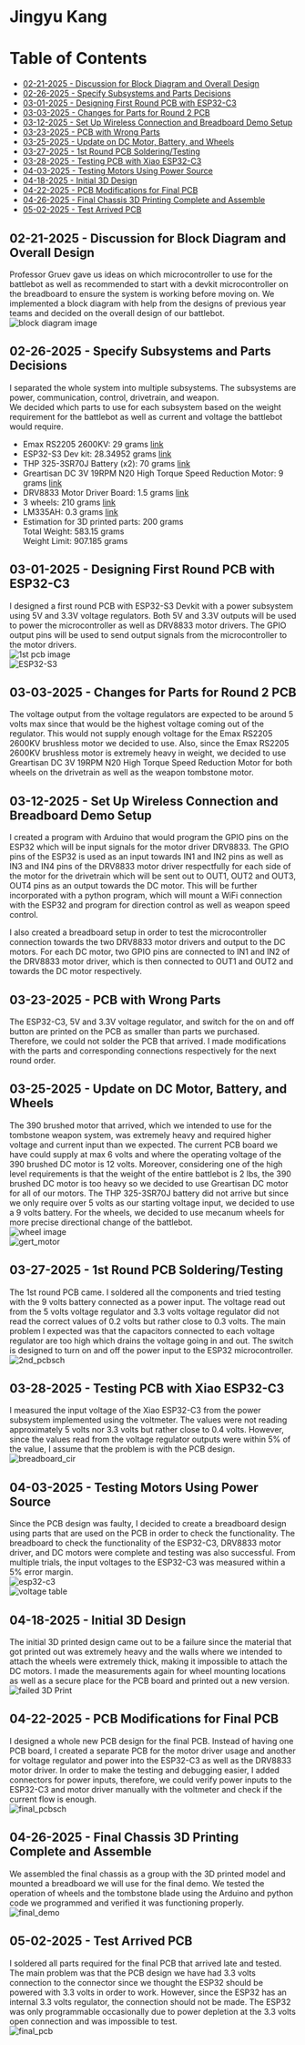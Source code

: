 # Jingyu Kang
# Table of Contents
- [02-21-2025 - Discussion for Block Diagram and Overall Design](#02-21-2025-discussion-for-block-diagram-and-overall-design)
- [02-26-2025 - Specify Subsystems and Parts Decisions](#02-26-2025-Specify-Subsystems-and-Parts-Decisions)
- [03-01-2025 - Designing First Round PCB with ESP32-C3](#03-01-2025-Designing-First-Round-PCB-with-ESP32-C3)
- [03-03-2025 - Changes for Parts for Round 2 PCB](#03-03-2025-Changes-for-Parts-for-Round-2-PCB)
- [03-12-2025 - Set Up Wireless Connection and Breadboard Demo Setup](#03-12-2025-Set-Up-Wireless-Connection-and-Breadboard-Demo-Setup)
- [03-23-2025 - PCB with Wrong Parts](#03-23-2025-PCB-with-Wrong-Parts)
- [03-25-2025 - Update on DC Motor, Battery, and Wheels](#03-25-2025-Update-on-DC-Motor,-Battery,-and-Wheels)
- [03-27-2025 - 1st Round PCB Soldering/Testing](#03-27-2025-1st-Round-PCB-Soldering/Testing)
- [03-28-2025 - Testing PCB with Xiao ESP32-C3](#03-28-2025-Testing-PCB-with-Xiao-ESP32-C3)
- [04-03-2025 - Testing Motors Using Power Source](#04-03-2025-Testing-Motors-Using-Power-Source)
- [04-18-2025 - Initial 3D Design](#04-18-2025-Initial-3D-Design)
- [04-22-2025 - PCB Modifications for Final PCB](#04-22-2025-PCB-Modifications-for-Final-PCB)
- [04-26-2025 - Final Chassis 3D Printing Complete and Assemble](#04-26-2025-Final-Chassis-3D-Printing-Complete-and-Assemble)
- [05-02-2025 - Test Arrived PCB](#05-02-2025-Test-Arrived-PCB)

## 02-21-2025 - Discussion for Block Diagram and Overall Design
Professor Gruev gave us ideas on which microcontroller to use for the battlebot as well as recommended to start with a devkit microcontroller on the breadboard to ensure the system is working before moving on. We implemented a block diagram with help from the designs of previous year teams and decided on the overall design of our battlebot.\
![block diagram image](block_diagram.png)

## 02-26-2025 - Specify Subsystems and Parts Decisions
I separated the whole system into multiple subsystems. The subsystems are power, communication, control, drivetrain, and weapon.\
We decided which parts to use for each subsystem based on the weight requirement for the battlebot as well as current and voltage the battlebot would require.
- Emax RS2205 2600KV: 29 grams [link](https://www.amazon.com/AKK-RS2205-Brushless-2300KV-Quadcopter/dp/B07BQRGT7Q/ref=asc_df_B07BQRGT7Q?mcid=fe2cc1c3a56b30e1a6770b4a958a7351&hvocijid=12999813650453738980-B07BQRGT7Q-&hvexpln=73&tag=hyprod-20&linkCode=df0&hvadid=721245378154&hvpos=&hvnetw=g&hvrand=12999813650453738980&hvpone=&hvptwo=&hvqmt=&hvdev=c&hvdvcmdl=&hvlocint=&hvlocphy=9022196&hvtargid=pla-2281435177898&psc=1)
- ESP32-S3 Dev kit: 28.34952 grams [link](https://www.digikey.com/en/products/detail/espressif-systems/ESP32-S3-DEVKITC-1-N8R8/15295894?gad_source=1&gad_campaignid=20243136172&gbraid=0AAAAADrbLlhhtnoLWqtVhwE0bbbcE0-Wp&gclid=CjwKCAjwiezABhBZEiwAEbTPGPZp21BZ4Snw9LlD9S22v0X3tVhb13g8ak4JieQjjPhMeXBlUN8yDBoCg_QQAvD_BwE&gclsrc=aw.ds)
- THP 325-3SR70J Battery (x2): 70 grams [link](https://www.thunderpowerrc.com/products/tp325-3sr70j)
- Greartisan DC 3V 19RPM N20 High Torque Speed Reduction Motor: 9 grams [link](https://www.amazon.com/Greartisan-19RPM-3000RPM-Torque-Reduction-Gearbox/dp/B07FVMGBLW)
- DRV8833 Motor Driver Board: 1.5 grams [link](https://www.amazon.com/QCCAN-DRV8833-Module-Bridge-Controller/dp/B0BGLH27GG/ref=asc_df_B0BGLH27GG?mcid=34e74f2f77a13d189873163c9e3db6fb&hvocijid=167201370841548178-B0BGLH27GG-&hvexpln=73&tag=hyprod-20&linkCode=df0&hvadid=721245378154&hvpos=&hvnetw=g&hvrand=167201370841548178&hvpone=&hvptwo=&hvqmt=&hvdev=c&hvdvcmdl=&hvlocint=&hvlocphy=9022185&hvtargid=pla-2281435178138&psc=1)
- 3 wheels: 210 grams [link](https://www.amazon.com/Directional-Electric-Complete-Accessories-Components/dp/B0B6GLYLHZ/ref=sr_1_12_sspa?crid=CU288MZDW386&dib=eyJ2IjoiMSJ9.HpY1-XTdOQ_Xq5oBaf4PJwUVjc0FHmuMC3fCuklCleISKo8-jEiIhuuPQIc6AnGJ19c6UVLyGx6WMo8GS09-k5lWUgIqH7HBJlQBXymHYl0xbRZslSTogAncaM8odf4mEYSa30kJZFho7PERyPZDjOhAGB0ZYqtCfNtMf7f61Q_iALh6ufP0-c_UZ4NIFxfKQOp3VtfWS9pZgpnRxZd3sq0cOxKKfq32Zhz0yPvY2jJC9KtmWH9VwJxyMzdm8XiCNFvI1Qqs9XlWT3U4Ryx-NDH9Q0SlkLZ8sBS4QR2vu7Q.fLTjZMktyG_t0KLkY79MLghHH9LstgpkP3-jQLk93IY&dib_tag=se&keywords=robot+wheels&qid=1746603130&sprefix=%2Caps%2C61&sr=8-12-spons&sp_csd=d2lkZ2V0TmFtZT1zcF9tdGY&psc=1)
- LM335AH: 0.3 grams [link](https://www.ti.com/product/LM335A/part-details/LM335AH/NOPB)
- Estimation for 3D printed parts: 200 grams\
Total Weight: 583.15 grams\
Weight Limit: 907.185 grams

## 03-01-2025 - Designing First Round PCB with ESP32-C3
I designed a first round PCB with ESP32-S3 Devkit with a power subsystem using 5V and 3.3V voltage regulators. Both 5V and 3.3V outputs will be used to power the microcontroller as well as DRV8833 motor drivers. The GPIO output pins will be used to send output signals from the microcontroller to the motor drivers.\
![1st pcb image](1st_pcb.png)\
![ESP32-S3](esp32_s3.png)

## 03-03-2025 - Changes for Parts for Round 2 PCB
The voltage output from the voltage regulators are expected to be around 5 volts max since that would be the highest voltage coming out of the regulator. This would not supply enough voltage for the Emax RS2205 2600KV brushless motor we decided to use. Also, since the Emax RS2205 2600KV brushless motor is extremely heavy in weight, we decided to use Greartisan DC 3V 19RPM N20 High Torque Speed Reduction Motor for both wheels on the drivetrain as well as the weapon tombstone motor.

## 03-12-2025 - Set Up Wireless Connection and Breadboard Demo Setup
I created a program with Arduino that would program the GPIO pins on the ESP32 which will be input signals for the motor driver DRV8833. The GPIO pins of the ESP32 is used as an input towards IN1 and IN2 pins as well as IN3 and IN4 pins of the DRV8833 motor driver  respectfully for each side of the motor for the drivetrain which will be sent out to OUT1, OUT2 and OUT3, OUT4 pins as an output towards the DC motor. This will be further incorporated with a python program, which will mount a WiFi connection with the ESP32 and program for direction control as well as weapon speed control.

I also created a breadboard setup in order to test the microcontroller connection towards the two DRV8833 motor drivers and output to the DC motors. For each DC motor, two GPIO pins are connected to IN1 and IN2 of the DRV8833 motor driver, which is then connected to OUT1 and OUT2 and towards the DC motor respectively.

## 03-23-2025 - PCB with Wrong Parts
The ESP32-C3, 5V and 3.3V voltage regulator, and switch for the on and off button are printed on the PCB as smaller than parts we purchased. Therefore, we could not solder the PCB that arrived. I made modifications with the parts and corresponding connections respectively for the next round order.

## 03-25-2025 - Update on DC Motor, Battery, and Wheels
The 390 brushed motor that arrived, which we intended to use for the tombstone weapon system, was extremely heavy and required higher voltage and current input than we expected. The current PCB board we have could supply at max 6 volts and where the operating voltage of the 390 brushed DC motor is 12 volts. Moreover, considering one of the high level requirements is that the weight of the entire battlebot is 2 lbs, the 390 brushed DC motor is too heavy so we decided to use Greartisan DC motor for all of our motors. The THP 325-3SR70J battery did not arrive but since we only require over 5 volts as our starting voltage input, we decided to use a 9 volts battery. For the wheels, we decided to use mecanum wheels for more precise directional change of the battlebot.\
![wheel image](wheels.png)\
![gert_motor](gert_motor.png)

## 03-27-2025 - 1st Round PCB Soldering/Testing
The 1st round PCB came. I soldered all the components and tried testing with the 9 volts battery connected as a power input. The voltage read out from the 5 volts voltage regulator and 3.3 volts voltage regulator did not read the correct values of 0.2 volts but rather close to 0.3 volts. The main problem I expected was that the capacitors connected to each voltage regulator are too high which drains the voltage going in and out. The switch is designed to turn on and off the power input to the ESP32 microcontroller.\
![2nd_pcbsch](2nd_pcbsch.png)

## 03-28-2025 - Testing PCB with Xiao ESP32-C3
I measured the input voltage of the Xiao ESP32-C3 from the power subsystem implemented using the voltmeter. The values were not reading approximately 5 volts nor 3.3 volts but rather close to 0.4 volts. However, since the values read from the voltage regulator outputs were within 5% of the value, I assume that the problem is with the PCB design.\
![breadboard_cir](breadboard_cir.png)

## 04-03-2025 - Testing Motors Using Power Source
Since the PCB design was faulty, I decided to create a breadboard design using parts that are used on the PCB in order to check the functionality. The breadboard to check the functionality of the ESP32-C3, DRV8833 motor driver, and DC motors were complete and testing was also successful. From multiple trials, the input voltages to the ESP32-C3 was measured within a 5% error margin.\
![esp32-c3](esp32_c3.png)\
![voltage table](voltage_table.png)

## 04-18-2025 - Initial 3D Design
The initial 3D printed design came out to be a failure since the material that got printed out was extremely heavy and the walls where we intended to attach the wheels were extremely thick, making it impossible to attach the DC motors. I made the measurements again for wheel mounting locations as well as a secure place for the PCB board and printed out a new version.\
![failed 3D Print](fail_3dprint.png)

## 04-22-2025 - PCB Modifications for Final PCB
I designed a whole new PCB design for the final PCB. Instead of having one PCB board, I created a separate PCB for the motor driver usage and another for voltage regulator and power into the ESP32-C3 as well as the DRV8833 motor driver. In order to make the testing and debugging easier, I added connectors for power inputs, therefore, we could verify power inputs to the ESP32-C3 and motor driver manually with the voltmeter and check if the current flow is enough.\
![final_pcbsch](final_pcbsch.png)

## 04-26-2025 - Final Chassis 3D Printing Complete and Assemble
We assembled the final chassis as a group with the 3D printed model and mounted a breadboard we will use for the final demo. We tested the operation of wheels and the tombstone blade using the Arduino and python code we programmed and verified it was functioning properly.\
![final_demo](final_demo.png)

## 05-02-2025 - Test Arrived PCB
I soldered all parts required for the final PCB that arrived late and tested. The main problem was that the PCB design we have had 3.3 volts connection to the connector since we thought the ESP32 should be powered with 3.3 volts in order to work. However, since the ESP32 has an internal 3.3 volts regulator, the connection should not be made. The ESP32 was only programmable occasionally due to power depletion at the 3.3 volts open connection and was impossible to test.\
![final_pcb](final_pcb.png)

